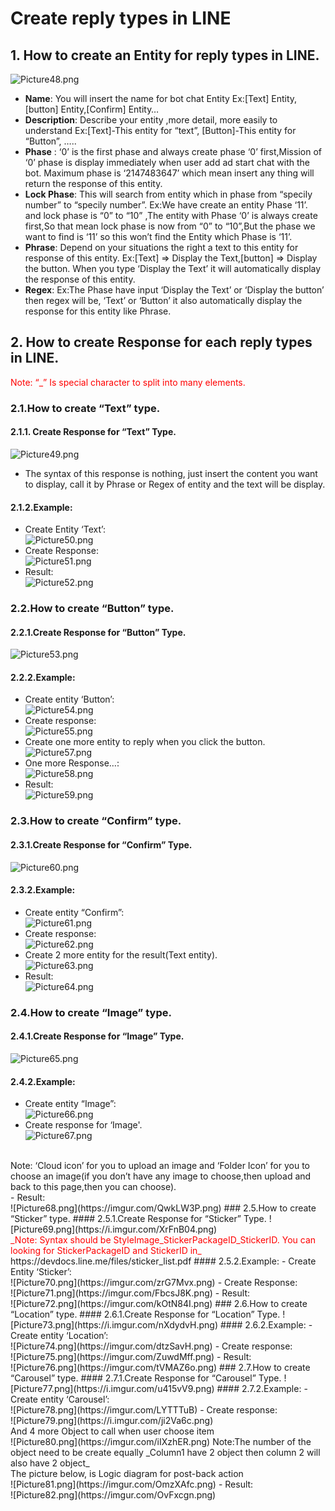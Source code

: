 # Create reply types in LINE
## 1. How to create an Entity for reply types in LINE.
![Picture48.png](https://i.imgur.com/HnvUUGe.png)
<br/>
- **Name**: You will insert the name for bot chat Entity
Ex:[Text] Entity,[button] Entity,[Confirm] Entity…
- **Description**: Describe your entity ,more detail, more easily to understand
Ex:[Text]-This entity for “text”, [Button]-This entity for “Button”, …..
- **Phase** : ‘0’ is the first phase and always create phase ‘0’ first,Mission of ‘0’ phase is display immediately when user add ad start chat with the bot. Maximum phase is ‘2147483647’ which mean insert any thing will return the response of this entity.
- **Lock Phase**: This will search from entity which in phase from “specily number” to “specily number”.
Ex:We have create an entity Phase ‘11’. and lock phase is “0” to “10” ,The entity with Phase ‘0’ is always create first,So that mean lock phase is now from “0” to “10”,But the phase we want to find is ‘11’ so this won’t find the Entity which Phase is ‘11’. 
- **Phrase**: Depend on your situations the right a text to this entity for response of this entity.
Ex:[Text] => Display the Text,[button] => Display the button. When you type ‘Display the Text’ it will automatically display the response of this entity.
- **Regex**:
Ex:The Phase have input ‘Display the Text’ or ‘Display the button’ then regex will be, ‘Text’ or ‘Button’ it also automatically display the response for this entity like Phrase.
## 2. How to create Response for each reply types in LINE.
<span style="color:red">Note:  “_” Is special character to split into many elements.</span>
### 2.1.How to create “Text” type.
#### 2.1.1. Create Response for “Text” Type.
![Picture49.png](https://i.imgur.com/iReWg3T.png)
- The syntax of this response is nothing, just insert the content you want to display, call it by Phrase or Regex of entity and the text will be display.
#### 2.1.2.Example:
- Create Entity ‘Text’:<br/>
![Picture50.png](https://i.imgur.com/vZEJ5Xn.png)
- Create Response:<br/>
![Picture51.png](https://imgur.com/YZuVrBy.png)
- Result:<br/>
![Picture52.png](https://imgur.com/YqaEleW.png)
### 2.2.How to create “Button” type.
#### 2.2.1.Create Response for “Button” Type.
![Picture53.png](https://i.imgur.com/F7dxP5c.png)
#### 2.2.2.Example:
- Create entity ‘Button’:<br/>
![Picture54.png](https://imgur.com/CYIw5Vt.png)
- Create response:<br/>
![Picture55.png](https://imgur.com/LJ1gZue.png)
- Create one more entity to reply when you click the button.<br/>
![Picture57.png](https://i.imgur.com/zloo0EV.png)
- One more Response…:<br/>
![Picture58.png](https://imgur.com/zgVIRqe.png)
- Result:<br/>
![Picture59.png](https://imgur.com/vuwhss5.png)
### 2.3.How to create “Confirm” type.
#### 2.3.1.Create Response for “Confirm” Type.
![Picture60.png](https://i.imgur.com/v2XavqB.png)
#### 2.3.2.Example:
- Create entity “Confirm”:<br/>
![Picture61.png](https://imgur.com/lcEnaZt.png)
- Create response:<br/>
![Picture62.png](https://imgur.com/4EehDfy.png)
- Create 2 more entity for the result(Text entity).<br/>
![Picture63.png](https://imgur.com/itTq9rp.png)
- Result:<br/>
![Picture64.png](https://imgur.com/U8RSa4Y.png)
### 2.4.How to create “Image” type.
#### 2.4.1.Create Response for “Image” Type.
![Picture65.png](https://i.imgur.com/QumP6im.png)
#### 2.4.2.Example:
- Create entity “Image”:<br/>
![Picture66.png](https://imgur.com/7aQeRKq.png)
- Create response for ‘Image'.<br/>
![Picture67.png](https://imgur.com/8IjlHBM.png)
<br/>
Note: ‘Cloud icon’ for you to upload an image and ‘Folder Icon’ for you to choose an image(if you don’t have any image to choose,then upload and back to this page,then you can choose).
<br/>
- Result: <br/>
![Picture68.png](https://imgur.com/QwkLW3P.png)
### 2.5.How to create “Sticker” type.
#### 2.5.1.Create Response for “Sticker” Type.
![Picture69.png](https://i.imgur.com/XrFnB04.png)
<br/>
<span style="color:red">_Note: Syntax should be StyleImage_StickerPackageID_StickerID.
You can looking for StickerPackageID and StickerID in_</span>
<br/>
https://devdocs.line.me/files/sticker_list.pdf
#### 2.5.2.Example:
- Create Entity ‘Sticker’:<br/>
![Picture70.png](https://imgur.com/zrG7Mvx.png)
- Create Response:<br/>
![Picture71.png](https://imgur.com/FbcsJ8K.png)
- Result:<br/>
![Picture72.png](https://imgur.com/kOtN84I.png)
### 2.6.How to create “Location” type.
#### 2.6.1.Create Response for “Location” Type.
![Picture73.png](https://i.imgur.com/nXdydvH.png)
#### 2.6.2.Example:
- Create entity ‘Location’:<br/>
![Picture74.png](https://imgur.com/dtzSavH.png)
- Create response:<br/>
![Picture75.png](https://imgur.com/ZuwdMff.png)
- Result:<br/>
![Picture76.png](https://imgur.com/tVMAZ6o.png)
### 2.7.How to create “Carousel” type.
#### 2.7.1.Create Response for “Carousel” Type.
![Picture77.png](https://i.imgur.com/u415vV9.png)
#### 2.7.2.Example:
- Create entity ‘Carousel’:<br/>
![Picture78.png](https://imgur.com/LYTTTuB)
- Create response:<br/>
![Picture79.png](https://i.imgur.com/ji2Va6c.png)
<Br/>
And 4 more Object to call when user choose item
<br/>
![Picture80.png](https://imgur.com/iIXzhER.png)
Note:The number of the object need to be create equally
_Column1 have 2 object then column 2 will also have 2 object_</span>
<br/>
The picture below, is Logic diagram for post-back action
<br/>
![Picture81.png](https://imgur.com/OmzXAfc.png)
- Result:<br/>
![Picture82.png](https://imgur.com/OvFxcgn.png)
